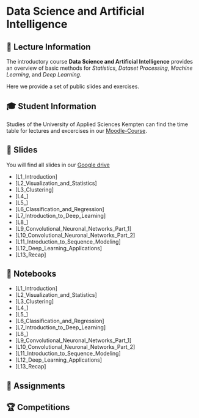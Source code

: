 # Data Science and Artificial Intelligence

## 🦄 Lecture Information
The introductory course __Data Science and Artificial Intelligence__ provides an overview of basic methods for *Statistics*, *Dataset Processing*, *Machine Learning*, and *Deep Learning*. 

Here we provide a set of public slides and exercises.

## 🎓 Student Information
Studies of the University of Applied Sciences Kempten can find the time table for lectures and excercises in our [Moodle-Course](https://moodle.hs-kempten.de/course/view.php?id=155).

## 📃 Slides
You will find all slides in our [Google drive](https://drive.google.com/drive/folders/1-thmiOwam4u5qi4M9Cpffxog0osLYMba?usp=sharing) 
- [L1_Introduction]
- [L2_Visualization_and_Statistics]
- [L3_Clustering]
- [L4_]
- [L5_]
- [L6_Classification_and_Regression]
- [L7_Introduction_to_Deep_Learning]
- [L8_]
- [L9_Convolutional_Neuronal_Networks_Part_1]
- [L10_Convolutional_Neuronal_Networks_Part_2]
- [L11_Introduction_to_Sequence_Modeling]
- [L12_Deep_Learning_Applications]
- [L13_Recap]


## 📓 Notebooks
- [L1_Introduction]
- [L2_Visualization_and_Statistics]
- [L3_Clustering]
- [L4_]
- [L5_]
- [L6_Classification_and_Regression]
- [L7_Introduction_to_Deep_Learning]
- [L8_]
- [L9_Convolutional_Neuronal_Networks_Part_1]
- [L10_Convolutional_Neuronal_Networks_Part_2]
- [L11_Introduction_to_Sequence_Modeling]
- [L12_Deep_Learning_Applications]
- [L13_Recap]

## 📝 Assignments

## 🏆 Competitions